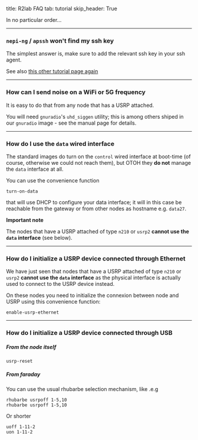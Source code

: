 title: R2lab FAQ
tab: tutorial
skip_header: True

In no particular order...

****

### `nepi-ng` / `apssh` won't find my ssh key

The simplest answer is, make sure to add the relevant ssh key in your ssh agent.

See also [this other tutorial page again](http://localhost:8000/tuto-030-nepi-ng-install.md#SSHAGENT)

****

### How can I send noise on a WiFi or 5G frequency

It is easy to do that from any node that has a USRP attached.

You will need `gnuradio`'s `uhd_siggen` utility; this is among others shiped in
our `gnuradio` image - see the manual page for details.

****

### How do I use the `data` wired interface

The standard images do turn on the `control` wired interface at boot-time (of course, otherwise we could not reach them), but OTOH they **do not** manage the `data` interface at all.

You can use the convenience function

    turn-on-data

that will use DHCP to configure your data interface; it will in this case be reachable from the gateway or from other nodes as hostname e.g. `data27`.

**Important note**

The nodes that have a USRP attached of type `n210` or `usrp2` **cannot use the `data` interface** (see below).

****

### How do I initialize a USRP device connected through Ethernet

We have just seen that nodes that have a USRP attached of type `n210` or `usrp2` **cannot use the `data` interface** as the physical interface is actually used to connect to the USRP device instead.

On these nodes you need to initialize the connexion between node and USRP using this convenience function:

    enable-usrp-ethernet

****

### How do I initialize a USRP device connected through USB

##### From the node itself

    usrp-reset

##### From faraday

You can use the usual rhubarbe selection mechanism, like .e.g

    rhubarbe usrpoff 1-5,10
    rhubarbe usrpoff 1-5,10


Or shorter

    uoff 1-11-2
    uon 1-11-2
